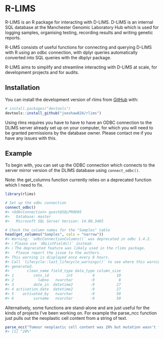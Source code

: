 
<!-- README.md is generated from README.Rmd. Please edit that file -->

# R-LIMS

<!-- badges: start -->
<!-- badges: end -->

R-LIMS is an R package for interacting with D-LIMS. D-LIMS is an
internal SQL database at the Manchester Genomic Laboratory Hub which is
used for logging samples, organising testing, recording results and
writing genetic reports.

R-LIMS consists of useful functions for connecting and querying D-LIMS
with R using an odbc connection, with dplyr queries automatically
converted into SQL queries with the dbplyr package.

R-LIMS aims to simplify and streamline interacting with D-LIMS at scale,
for development projects and for audits.

## Installation

You can install the development version of rlims from
[GitHub](https://github.com/) with:

``` r
# install.packages("devtools")
devtools::install_github("joeshaw824/rlims")
```

Using rlms requires you have to have to have an ODBC connection to the
DLIMS server already set up on your computer, for which you will need to
be granted permissions by the database owner. Please contact me if you
have any issues with this.

## Example

To begin with, you can set up the ODBC connection which connects to the
server mirror version of the DLIMS database using `connect_odbc()`.

Note: the get_columns function currently relies on a deprecated function
which I need to fix.

``` r
library(rlims)

# Set up the odbc connection
connect_odbc()
#> <OdbcConnection> guest@SQLPROD05
#>   Database: master
#>   Microsoft SQL Server Version: 14.00.3465

# Check the column names for the "Samples" table
head(get_columns("Samples", cols = "narrow"))
#> Warning: `odbcConnectionColumns()` was deprecated in odbc 1.4.2.
#> ℹ Please use `dbListFields()` instead.
#> ℹ The deprecated feature was likely used in the rlims package.
#>   Please report the issue to the authors.
#> This warning is displayed once every 8 hours.
#> Call `lifecycle::last_lifecycle_warnings()` to see where this warning was
#> generated.
#>        clean_name field_type data_type column_size
#> 1         cons_id        int         4          10
#> 2           labno   nvarchar        -9           8
#> 3         date_in  datetime2        -9          27
#> 4 activation_date  datetime2        -9          27
#> 5    activated_by   nvarchar        -9          50
#> 6         surname   nvarchar        -9          50
```

Alternatively, some functions are stand-alone and are just useful for
the kinds of projects I’ve been working on. For example the parse_ncc
function just pulls out the neoplastic cell content from a string of
text.

``` r
parse_ncc("Tumour neoplastic cell content was 20% but mutation wasn't found")
#> [1] "20%"
```
